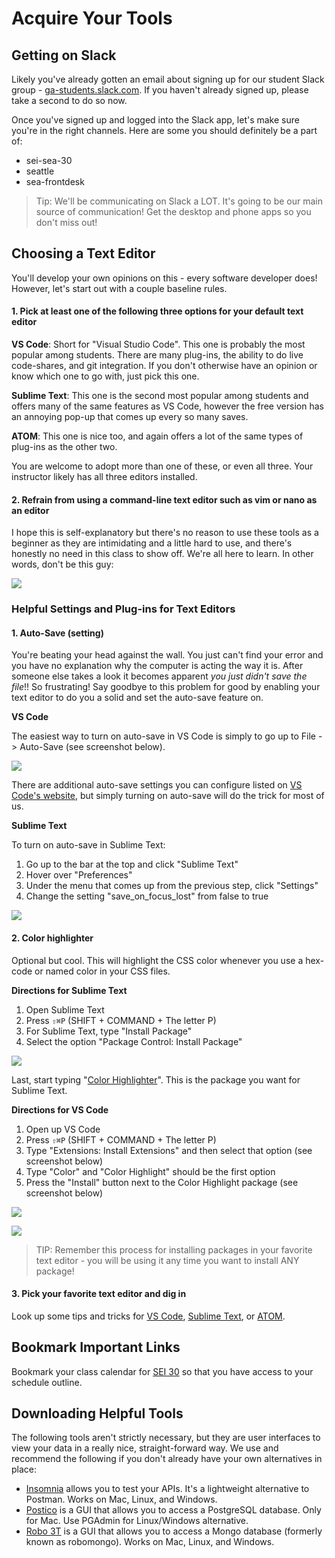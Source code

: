 # Acquire Your Tools

## Getting on Slack

Likely you've already gotten an email about signing up for our student Slack group - [ga-students.slack.com](ga-students.slack.com). If you haven't already signed up, please take a second to do so now.

Once you've signed up and logged into the Slack app, let's make sure you're in the right channels. Here are some you should definitely be a part of:

* sei-sea-30
* seattle
* sea-frontdesk

> Tip: We'll be communicating on Slack a LOT. It's going to be our main source of communication! Get the desktop and phone apps so you don't miss out!

## Choosing a Text Editor

You'll develop your own opinions on this - every software developer does! However, let's start out with a couple baseline rules.

#### 1. Pick at least one of the following three options for your default text editor

**VS Code**: Short for "Visual Studio Code". This one is probably the most popular among students. There are many plug-ins, the ability to do live code-shares, and git integration. If you don't otherwise have an opinion or know which one to go with, just pick this one.

**Sublime Text**: This one is the second most popular among students and offers many of the same features as VS Code, however the free version has an annoying pop-up that comes up every so many saves.

**ATOM**: This one is nice too, and again offers a lot of the same types of plug-ins as the other two.

You are welcome to adopt more than one of these, or even all three. Your instructor likely has all three editors installed.

#### 2. Refrain from using a command-line text editor such as vim or nano as an editor

I hope this is self-explanatory but there's no reason to use these tools as a beginner as they are intimidating and a little hard to use, and there's honestly no need in this class to show off. We're all here to learn. In other words, don't be this guy:

![](https://res.cloudinary.com/briezh/image/upload/v1476479006/tnons6mmhbmsxfnomqzw.jpg)

### Helpful Settings and Plug-ins for Text Editors

#### 1. Auto-Save (setting)

You're beating your head against the wall. You just can't find your error and you have no explanation why the computer is acting the way it is. After someone else takes a look it becomes apparent *you just didn't save the file*!! So frustrating! Say goodbye to this problem for good by enabling your text editor to do you a solid and set the auto-save feature on.

**VS Code**

The easiest way to turn on auto-save in VS Code is simply to go up to File -> Auto-Save (see screenshot below). 

![](https://res.cloudinary.com/briezh/image/upload/v1583363604/Screen_Shot_2020-03-04_at_3.12.50_PM_vdzxjs.png)

There are additional auto-save settings you can configure listed on [VS Code's website](https://code.visualstudio.com/docs/editor/codebasics#_save-auto-save), but simply turning on auto-save will do the trick for most of us.

**Sublime Text**

To turn on auto-save in Sublime Text:

1. Go up to the bar at the top and click "Sublime Text"
1. Hover over "Preferences"
1. Under the menu that comes up from the previous step, click "Settings"
1. Change the setting "save_on_focus_lost" from false to true

![](https://res.cloudinary.com/briezh/image/upload/v1583364231/Screen_Shot_2020-03-04_at_3.23.26_PM_oevxhg.png)

#### 2. Color highlighter

Optional but cool. This will highlight the CSS color whenever you use a hex-code or named color in your CSS files.

**Directions for Sublime Text**

1. Open Sublime Text
1. Press `⇧⌘P` (SHIFT + COMMAND + The letter P)
1. For Sublime Text, type "Install Package"
1. Select the option "Package Control: Install Package"

![](https://res.cloudinary.com/briezh/image/upload/v1583364360/Screen_Shot_2020-03-04_at_3.25.31_PM_oer4p7.png)

Last, start typing "[Color Highlighter](https://packagecontrol.io/packages/Color%20Highlighter)". This is the package you want for Sublime Text.

**Directions for VS Code**

1. Open up VS Code
1. Press `⇧⌘P` (SHIFT + COMMAND + The letter P)
1. Type "Extensions: Install Extensions" and then select that option (see screenshot below)
1. Type "Color" and "Color Highlight" should be the first option
1. Press the "Install" button next to the Color Highlight package (see screenshot below)

![](https://res.cloudinary.com/briezh/image/upload/v1583364832/Screen_Shot_2020-03-04_at_3.32.32_PM_lqvpnc.png)

![](https://res.cloudinary.com/briezh/image/upload/v1583364832/Screen_Shot_2020-03-04_at_3.32.57_PM_bi8dyf.png)

> TIP: Remember this process for installing packages in your favorite text editor - you will be using it any time you want to install ANY package!

#### 3. Pick your favorite text editor and dig in

Look up some tips and tricks for [VS Code](https://code.visualstudio.com/docs/getstarted/tips-and-tricks), [Sublime Text](https://www.hongkiat.com/blog/sublime-text-tips/), or [ATOM]().

## Bookmark Important Links

Bookmark your class calendar for [SEI 30](https://sei30.herokuapp.com) so that you have access to your schedule outline.

## Downloading Helpful Tools

The following tools aren't strictly necessary, but they are user interfaces to view your data in a really nice, straight-forward way. We use and recommend the following if you don't already have your own alternatives in place:

* [Insomnia](https://insomnia.rest/download/) allows you to test your APIs. It's a lightweight alternative to Postman. Works on Mac, Linux, and Windows.
* [Postico](https://eggerapps.at/postico/) is a GUI that allows you to access a PostgreSQL database. Only for Mac. Use PGAdmin for Linux/Windows alternative.
* [Robo 3T](https://robomongo.org/) is a GUI that allows you to access a Mongo database (formerly known as robomongo). Works on Mac, Linux, and Windows.
